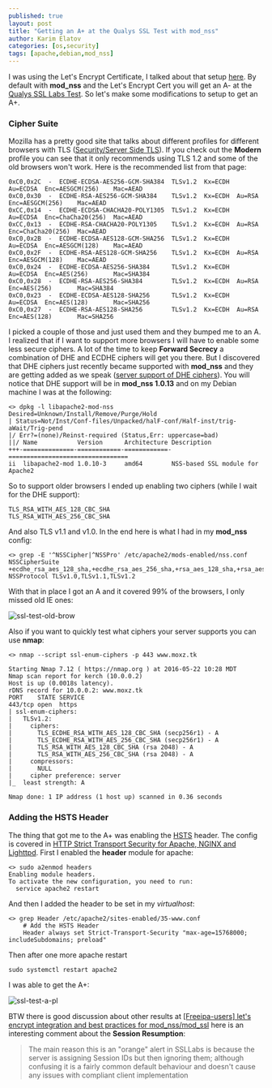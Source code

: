 ```yaml
---
published: true
layout: post
title: "Getting an A+ at the Qualys SSL Test with mod_nss"
author: Karim Elatov
categories: [os,security]
tags: [apache,debian,mod_nss]
---
```

I was using the Let's Encrypt Certificate, I talked about that setup [here](/2015/11/setup-an-ssl-site-with-mod_nss-on-debian-8/). By default with **mod_nss** and the Let's Encrypt Cert you will get an A- at the [Qualys SSL Labs Test](https://www.ssllabs.com/ssltest). So let's make some modifications to setup to get an A+.

### Cipher Suite
Mozilla has a pretty good site that talks about different profiles for different browsers with TLS ([Security/Server Side TLS](https://wiki.mozilla.org/Security/Server_Side_TLS)). If you check out the **Modern** profile you can see that it only recommends using TLS 1.2 and some of the old browsers won't work. Here is the recommended list from that page:

	0xC0,0x2C  -  ECDHE-ECDSA-AES256-GCM-SHA384  TLSv1.2  Kx=ECDH  Au=ECDSA  Enc=AESGCM(256)    Mac=AEAD
	0xC0,0x30  -  ECDHE-RSA-AES256-GCM-SHA384    TLSv1.2  Kx=ECDH  Au=RSA    Enc=AESGCM(256)    Mac=AEAD
	0xCC,0x14  -  ECDHE-ECDSA-CHACHA20-POLY1305  TLSv1.2  Kx=ECDH  Au=ECDSA  Enc=ChaCha20(256)  Mac=AEAD
	0xCC,0x13  -  ECDHE-RSA-CHACHA20-POLY1305    TLSv1.2  Kx=ECDH  Au=RSA    Enc=ChaCha20(256)  Mac=AEAD
	0xC0,0x2B  -  ECDHE-ECDSA-AES128-GCM-SHA256  TLSv1.2  Kx=ECDH  Au=ECDSA  Enc=AESGCM(128)    Mac=AEAD
	0xC0,0x2F  -  ECDHE-RSA-AES128-GCM-SHA256    TLSv1.2  Kx=ECDH  Au=RSA    Enc=AESGCM(128)    Mac=AEAD
	0xC0,0x24  -  ECDHE-ECDSA-AES256-SHA384      TLSv1.2  Kx=ECDH  Au=ECDSA  Enc=AES(256)       Mac=SHA384
	0xC0,0x28  -  ECDHE-RSA-AES256-SHA384        TLSv1.2  Kx=ECDH  Au=RSA    Enc=AES(256)       Mac=SHA384
	0xC0,0x23  -  ECDHE-ECDSA-AES128-SHA256      TLSv1.2  Kx=ECDH  Au=ECDSA  Enc=AES(128)       Mac=SHA256
	0xC0,0x27  -  ECDHE-RSA-AES128-SHA256        TLSv1.2  Kx=ECDH  Au=RSA    Enc=AES(128)       Mac=SHA256
	
I picked a couple of those and just used them and they bumped me to an A. I realized that if I want to support more browsers I will have to enable some less secure ciphers. A lot of the time to keep **Forward Secrecy** a combination of DHE and ECDHE ciphers will get you there. But I discovered that DHE ciphers just recently became supported with **mod_nss** and they are getting added as we speak ([server support of DHE ciphers](https://fedorahosted.org/mod_nss/ticket/15)). You will notice that DHE support will be in **mod_nss 1.0.13** and on my Debian machine I was at the following:

	<> dpkg -l libapache2-mod-nss
	Desired=Unknown/Install/Remove/Purge/Hold
	| Status=Not/Inst/Conf-files/Unpacked/halF-conf/Half-inst/trig-aWait/Trig-pend
	|/ Err?=(none)/Reinst-required (Status,Err: uppercase=bad)
	||/ Name           Version      Architecture Description
	+++-==============-============-============-=================================
	ii  libapache2-mod 1.0.10-3     amd64        NSS-based SSL module for Apache2
	
So to support older browsers I ended up enabling two ciphers (while I wait for the DHE support):

	TLS_RSA_WITH_AES_128_CBC_SHA
	TLS_RSA_WITH_AES_256_CBC_SHA

And also TLS v1.1 and v1.0. In the end here is what I had in my **mod_nss** config:

	<> grep -E '^NSSCipher|^NSSPro' /etc/apache2/mods-enabled/nss.conf
	NSSCipherSuite +ecdhe_rsa_aes_128_sha,+ecdhe_rsa_aes_256_sha,+rsa_aes_128_sha,+rsa_aes_256_sha
	NSSProtocol TLSv1.0,TLSv1.1,TLSv1.2
	
With that in place I got an A and it covered 99% of the browsers, I only missed old IE ones:

![ssl-test-old-brow](https://seacloud.cc/d/480b5e8fcd/files/?p=/mod_nss_qualys/ssl-test-old-brow.png&raw=1)

Also if you want to quickly test what ciphers your server supports you can use **nmap**:

	<> nmap --script ssl-enum-ciphers -p 443 www.moxz.tk
	
	Starting Nmap 7.12 ( https://nmap.org ) at 2016-05-22 10:28 MDT
	Nmap scan report for kerch (10.0.0.2)
	Host is up (0.0018s latency).
	rDNS record for 10.0.0.2: www.moxz.tk
	PORT    STATE SERVICE
	443/tcp open  https
	| ssl-enum-ciphers:
	|   TLSv1.2:
	|     ciphers:
	|       TLS_ECDHE_RSA_WITH_AES_128_CBC_SHA (secp256r1) - A
	|       TLS_ECDHE_RSA_WITH_AES_256_CBC_SHA (secp256r1) - A
	|       TLS_RSA_WITH_AES_128_CBC_SHA (rsa 2048) - A
	|       TLS_RSA_WITH_AES_256_CBC_SHA (rsa 2048) - A
	|     compressors:
	|       NULL
	|     cipher preference: server
	|_  least strength: A
	
	Nmap done: 1 IP address (1 host up) scanned in 0.36 seconds

### Adding the HSTS Header
The thing that got me to the A+ was enabling the [HSTS](https://developer.mozilla.org/en-US/docs/Web/HTTP/Headers/Strict-Transport-Security) header. The config is covered in [HTTP Strict Transport Security for Apache, NGINX and Lighttpd](https://raymii.org/s/tutorials/HTTP_Strict_Transport_Security_for_Apache_NGINX_and_Lighttpd.html). First I enabled the **header** module for apache:

	<> sudo a2enmod headers
	Enabling module headers.
	To activate the new configuration, you need to run:
	  service apache2 restart
	  
And then I added the header to be set in my *virtualhost*:

	<> grep Header /etc/apache2/sites-enabled/35-www.conf
		# Add the HSTS Header
		Header always set Strict-Transport-Security "max-age=15768000; includeSubdomains; preload"
		
Then after one more apache restart

	sudo systemctl restart apache2

I was able to get the A+:

![ssl-test-a-pl](https://seacloud.cc/d/480b5e8fcd/files/?p=/mod_nss_qualys/ssl-test-a-pl.png&raw=1)

BTW there is good discussion about other results at [[Freeipa-users] let's encrypt integration and best practices for mod_nss/mod_ssl](https://www.redhat.com/archives/freeipa-users/2015-November/msg00114.html) here is an interesting comment about the **Session Resumption**:

> The main reason this is an "orange" alert in SSLLabs is because the server is assigning Session IDs but then ignoring them; although confusing it is a fairly common default behaviour and doesn't cause any issues with compliant client implementation
